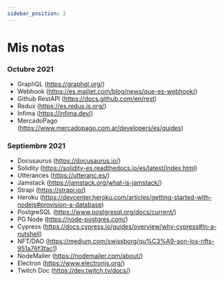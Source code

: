 ```yaml
---
sidebar_position: 2
---
```


# Mis notas

### Octubre 2021
* GraphQL (https://graphql.org/)
* Webhook (https://es.mailjet.com/blog/news/que-es-webhook/)
* Github RestAPI (https://docs.github.com/en/rest)
* Redux (https://es.redux.js.org/)
* Infima (https://infima.dev/)
* MercadoPago (https://www.mercadopago.com.ar/developers/es/guides)

### Septiembre 2021
* Docusaurus (https://docusaurus.io/)
* Solidity (https://solidity-es.readthedocs.io/es/latest/index.html)
* Utterances (https://utteranc.es/)
* Jamstack (https://jamstack.org/what-is-jamstack/)
* Strapi (https://strapi.io/)
* Heroku (https://devcenter.heroku.com/articles/getting-started-with-nodejs#provision-a-database)
* PostgreSQL (https://www.postgresql.org/docs/current/)
* PG Node (https://node-postgres.com/)
* Cypress (https://docs.cypress.io/guides/overview/why-cypress#In-a-nutshell)
* NFT/DAO (https://medium.com/swissborg/qu%C3%A9-son-los-nfts-951a76f3fac1)
* NodeMailer (https://nodemailer.com/about/)
* Electron (https://www.electronjs.org/)
* Twitch Doc (https://dev.twitch.tv/docs/)
